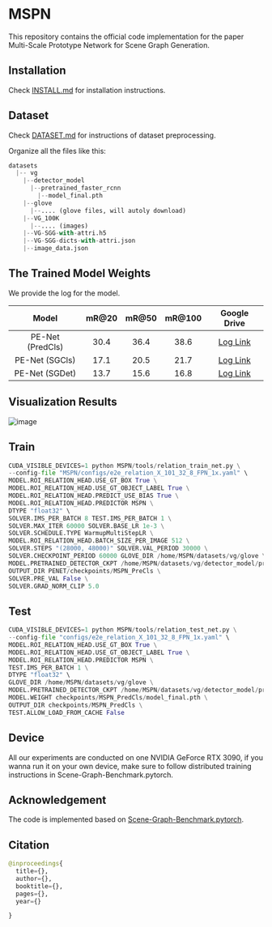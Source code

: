 # MSPN
This repository contains the official code implementation for the paper Multi-Scale Prototype Network for Scene Graph Generation.

## Installation
Check [INSTALL.md](https://github.com/krwzb/MSPN/blob/main/INSTALL.md) for installation instructions.

## Dataset
Check [DATASET.md](https://github.com/krwzb/MSPN/blob/main/DATASET.md) for instructions of dataset preprocessing.

Organize all the files like this:

```python
datasets
  |-- vg
    |--detector_model
      |--pretrained_faster_rcnn
        |--model_final.pth       
    |--glove
      |--.... (glove files, will autoly download)
    |--VG_100K
      |--.... (images)
    |--VG-SGG-with-attri.h5 
    |--VG-SGG-dicts-with-attri.json
    |--image_data.json    
```
## The Trained Model Weights
We provide the log for the model. 

| Model |	mR@20 |	mR@50 |	mR@100 |	Google Drive |
| :--: | :--: | :--: | :--: | :--: |
|PE-Net (PredCls)	| 30.4 |	36.4 |	38.6 |	[Log Link](https://drive.google.com/file/d/1FDwhXsH2bo9RJW0DuLoPPEosQbx4hYc1/view?usp=drive_link "PredCls_log") |
|PE-Net (SGCls) |	17.1 |	20.5 |	21.7 |	[Log Link](https://drive.google.com/file/d/14W8DsSzDDJaZmKgoGvAH2yZrds__4DqL/view?usp=drive_link "SGCls_log") |
|PE-Net (SGDet) |	13.7 |	15.6 |	16.8 |	[Log Link](https://drive.google.com/file/d/1jCrQpX9L-F8eWKMxFdfsMcL0Lk29y3zE/view?usp=drive_link "SGDet_log") |

## Visualization Results
![image](https://github.com/krwzb/MSPN/assets/166114889/29c7c819-c459-4e23-b440-c56dd75b1060)

## Train
```python
CUDA_VISIBLE_DEVICES=1 python MSPN/tools/relation_train_net.py \
--config-file "MSPN/configs/e2e_relation_X_101_32_8_FPN_1x.yaml" \
MODEL.ROI_RELATION_HEAD.USE_GT_BOX True \
MODEL.ROI_RELATION_HEAD.USE_GT_OBJECT_LABEL True \
MODEL.ROI_RELATION_HEAD.PREDICT_USE_BIAS True \
MODEL.ROI_RELATION_HEAD.PREDICTOR MSPN \
DTYPE "float32" \
SOLVER.IMS_PER_BATCH 8 TEST.IMS_PER_BATCH 1 \
SOLVER.MAX_ITER 60000 SOLVER.BASE_LR 1e-3 \
SOLVER.SCHEDULE.TYPE WarmupMultiStepLR \
MODEL.ROI_RELATION_HEAD.BATCH_SIZE_PER_IMAGE 512 \
SOLVER.STEPS "(28000, 48000)" SOLVER.VAL_PERIOD 30000 \
SOLVER.CHECKPOINT_PERIOD 60000 GLOVE_DIR /home/MSPN/datasets/vg/glove \
MODEL.PRETRAINED_DETECTOR_CKPT /home/MSPN/datasets/vg/detector_model/pretrained_faster_rcnn/model_final.pth \
OUTPUT_DIR PENET/checkpoints/MSPN_PreCls \
SOLVER.PRE_VAL False \
SOLVER.GRAD_NORM_CLIP 5.0
```
## Test
```python
CUDA_VISIBLE_DEVICES=1 python MSPN/tools/relation_test_net.py \
--config-file "configs/e2e_relation_X_101_32_8_FPN_1x.yaml" \
MODEL.ROI_RELATION_HEAD.USE_GT_BOX True \
MODEL.ROI_RELATION_HEAD.USE_GT_OBJECT_LABEL True \
MODEL.ROI_RELATION_HEAD.PREDICTOR MSPN \
TEST.IMS_PER_BATCH 1 \
DTYPE "float32" \
GLOVE_DIR /home/MSPN/datasets/vg/glove \
MODEL.PRETRAINED_DETECTOR_CKPT /home/MSPN/datasets/vg/detector_model/pretrained_faster_rcnn/model_final.pth \
MODEL.WEIGHT checkpoints/MSPN_PredCls/model_final.pth \
OUTPUT_DIR checkpoints/MSPN_PredCls \
TEST.ALLOW_LOAD_FROM_CACHE False
```
## Device
All our experiments are conducted on one NVIDIA GeForce RTX 3090, if you wanna run it on your own device, make sure to follow distributed training instructions in Scene-Graph-Benchmark.pytorch.

## Acknowledgement

The code is implemented based on [Scene-Graph-Benchmark.pytorch](https://github.com/KaihuaTang/Scene-Graph-Benchmark.pytorch).

## Citation
```python
@inproceedings{
  title={},
  author={},
  booktitle={},
  pages={},
  year={}

}
```
